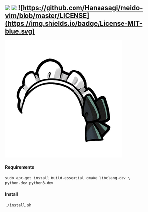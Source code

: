 ![](https://img.shields.io/badge/Vim-conf-624498.svg)
![](https://travis-ci.org/Hanaasagi/meido-vim.svg?branch=master)
![https://github.com/Hanaasagi/meido-vim/blob/master/LICENSE](https://img.shields.io/badge/License-MIT-blue.svg)
----
![](https://github.com/Hanaasagi/meido-vim/blob/master/.resources/logo.png)

#### Requirements

```
sudo apt-get install build-essential cmake libclang-dev \
python-dev python3-dev
```

#### Install

```
./install.sh
```
